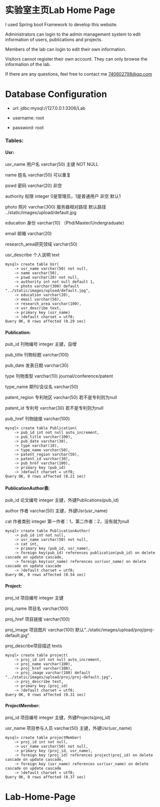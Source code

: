 # 实验室主页Lab Home Page

I used Spring boot Framework to develop this website.

Administrators can login to the admin management system to edit information of users, publications and projects.

Members of the lab can login to edit their own information.

Visitors cannot register their own account. They can only browse the information of the lab.

If there are any questions, feel free to contact me 740602798@qq.com

# Database Configuration

- url: jdbc:mysql://127.0.0.1:3306/Lab


- username: root
- password: root


### Tables:

#### Usr:

usr_name	用户名		varchar(50) 	主键 NOT NULL

name		姓名		varchar(50)	可以重复

pswd		密码		varchar(20)	非空

authority	权限		integer		0是管理员，1是普通用户 非空 默认1

photo		照片		varchar(300)	服务器相对路径 默认路径 ../static/images/upload/default.jpg

education	身份		varchar(10)	（Phd/Master/Undergraduate）

email		邮箱		varchar(20)

research_area研究领域	varchar(50)

usr_describe	个人说明		text 

```
mysql> create table Usr(
    -> usr_name varchar(50) not null,
    -> name varchar(50),
    -> pswd varchar(20) not null,
    -> authority int not null default 1,
    -> photo varchar(300) default "../static/images/upload/default.jpg",
    -> education varchar(20),
    -> email varchar(50),
    -> research_area varchar(100),
    -> usr_describe text,
    -> primary key (usr_name)
    -> )default charset = utf8;
Query OK, 0 rows affected (0.29 sec)
```



#### Publication:

pub_id		刊物编号		integer		主键，自增

pub_title	刊物标题		varchar(100)

pub_date	发表日期		varchar(30)

type		刊物类型		varchar(10)	journal/conference/patent

type_name	期刊/会议名	varchar(50)	

patent_region 专利地区	varchar(50)	若不是专利则为null

patent_id	专利号		varchar(30)	若不是专利则为null

pub_href	刊物链接		varchar(100)

```
mysql> create table Publication(
    -> pub_id int not null auto_increment,
    -> pub_title varchar(100),
    -> pub_date varchar(30),
    -> type varchar(10),
    -> type_name varchar(50),
    -> patent_region varchar(50),
    -> patent_id varchar(30),
    -> pub_href varchar(100),
    -> primary key (pub_id)
    -> )default charset = utf8;
Query OK, 0 rows affected (0.21 sec)
```



#### PublicationAuthor表:

pub_id		论文编号		integer		主键，外键Publications(pub_id)

author		作者		varchar(50)	主键，外键Usr(usr_name)

cat			作者类别		integer		第一作者：1，第二作者：2，没有就为null

```
mysql> create table PublicationAuthor(
    -> pub_id int not null,
    -> usr_name varchar(50) not null,
    -> cat int,
    -> primary key (pub_id, usr_name),
    -> foreign key(pub_id) references publication(pub_id) on delete cascade on update cascade,
    -> foreign key(usr_name) references usr(usr_name) on delete cascade on update cascade
    -> )default charset = utf8;
Query OK, 0 rows affected (0.54 sec)
```



#### Project:

proj_id		项目编号		integer		主键

proj_name	项目名		varchar(100)

proj_href	项目链接		varchar(100)

proj_image	项目图片		varchar(100)	默认"../static/images/upload/proj/proj-default.jpg"

proj_describe项目描述	texts

```
mysql> create table project(
    -> proj_id int not null auto_increment,
    -> proj_name varchar(100),
    -> proj_href varchar(100),
    -> proj_image varchar(100) default "../static/images/upload/proj/proj-default.jpg",
    -> proj_describe text,
    -> primary key (proj_id)
    -> )default charset = utf8;
Query OK, 0 rows affected (0.31 sec)
```



#### ProjectMember:

proj_id		项目编号		integer		主键，外键Projects(proj_id)

usr_name	项目参与人员	varchar(50)	主键，外键Usr(usr_name)	

```
mysql> create table projectMember(
    -> proj_id int not null,
    -> usr_name varchar(50) not null,
    -> primary key (proj_id, usr_name),
    -> foreign key (proj_id) references project(proj_id) on delete cascade on update cascade,
    -> foreign key (usr_name) references usr(usr_name) on delete cascade on update cascade
    -> )default charset = utf8;
Query OK, 0 rows affected (0.37 sec)
```


# Lab-Home-Page

